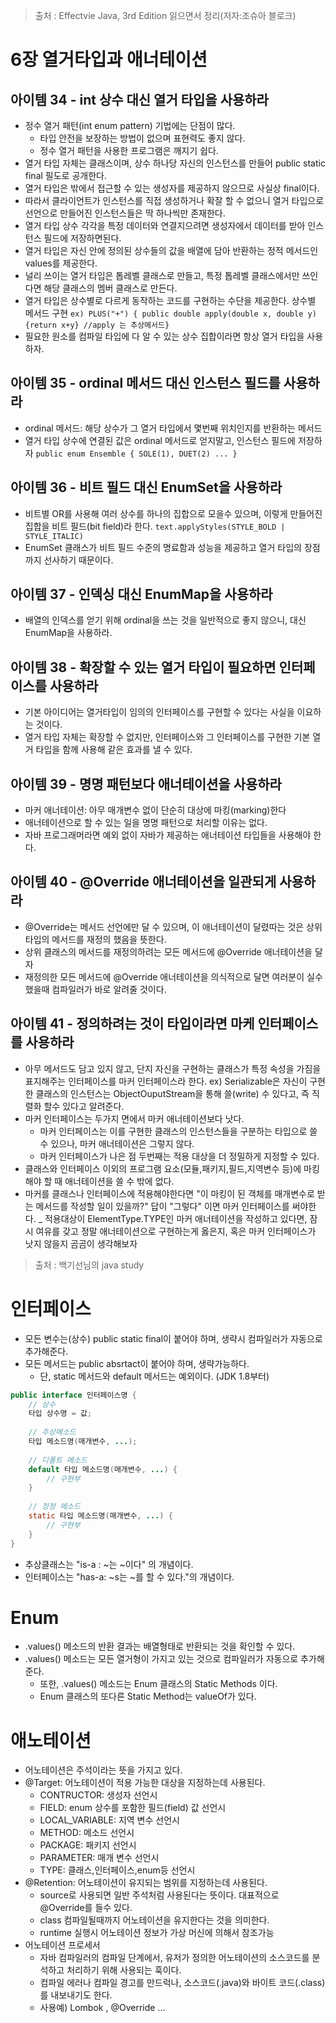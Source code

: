 > 출처 : Effectvie Java, 3rd Edition 읽으면서 정리(저자:조슈아 블로크)  
# 6장 열거타입과 애너테이션
## 아이템 34 - int 상수 대신 열거 타입을 사용하라
- 정수 열거 패턴(int enum pattern) 기법에는 단점이 많다.
    * 타입 안전을 보장하는 방법이 없으며 표현력도 좋지 않다.
    * 정수 열거 패턴을 사용한 프로그램은 깨지기 쉽다.
- 열거 타입 자체는 클래스이며, 상수 하나당 자신의 인스턴스를 만들어 public static final 필도로 공개한다.
- 열거 타입은 밖에서 접근할 수 있는 생성자를 제공하지 않으므로 사실상 final이다.
- 따라서 클라이언트가 인스턴스를 직접 생성하거나 확잘 할 수 없으니 열거 타입으로 선언으로 만들어진 인스턴스들은 딱 하나씩만 존재한다.
- 열거 타입 상수 각각을 특정 데이터와 연결지으려면 생성자에서 데이터를 받아 인스턴스 필드에 저장하면된다.
- 열거 타입은 자신 안에 정의된 상수들의 값을 배열에 담아 반환하는 정적 메서드인 values를 제공한다.
- 널리 쓰이는 열거 타입은 톱레벨 클래스로 만들고, 특정 톱레벨 클래스에서만 쓰인다면 해당 클래스의 멤버 클래스로 만든다.
- 열거 타입은 상수별로 다르게 동작하는 코드를 구현하는 수단을 제공한다. 상수별 메서드 구현 
  `ex) PLUS("+") { public double apply(double x, double y){return x+y} //apply 는 추상메서드}`
- 필요한 원소를 컴파일 타입에 다 알 수 있는 상수 집합이라면 항상 열거 타입을 사용하자.

## 아이템 35 - ordinal 메서드 대신 인스턴스 필드를 사용하라
- ordinal 메서드: 해당 상수가 그 열거 타입에서 몇번째 위치인지를 반환하는 메서드
- 열거 타입 상수에 연결된 값은 ordinal 메서드로 얻지말고, 인스턴스 필드에 저장하자 `public enum Ensemble { SOLE(1), DUET(2) ... }`

## 아이템 36 - 비트 필드 대신 EnumSet을 사용하라
- 비트별 OR를 사용해 여러 상수를 하나의 집합으로 모을수 있으며, 이렇게 만들어진 집합을 비트 필드(bit field)라 한다.
  `text.applyStyles(STYLE_BOLD | STYLE_ITALIC)`
- EnumSet 클래스가 비트 필드 수준의 명료함과 성능을 제공하고 열거 타입의 장점까지 선사하기 때문이다.

## 아이템 37 - 인덱싱 대신 EnumMap을 사용하라
-  배열의 인덱스를 얻기 위해 ordinal을 쓰는 것을 일반적으로 좋지 않으니, 대신 EnumMap을 사용하라.

## 아이템 38 - 확장할 수 있는 열거 타입이 필요하면 인터페이스를 사용하라
- 기본 아이디어는 열거타입이 임의의 인터페이스를 구현할 수 있다는 사실을 이요하는 것이다.
- 열거 타입 자체는 확장할 수 없지만, 인터페이스와 그 인터페이스를 구현한 기본 열거 타입을 함께 사용해 같은 효과를 낼 수 있다.

## 아이템 39 - 명명 패턴보다 애너테이션을 사용하라
- 마커 애너테이션: 아무 매개변수 없이 단순히 대상에 마킹(marking)한다
- 애너테이션으로 할 수 있는 일을 명명 패턴으로 처리할 이유는 없다.
- 자바 프로그래머라면 예외 없이 자바가 제공하는 애너테이션 타입들을 사용해야 한다.

## 아이템 40 - @Override 애너테이션을 일관되게 사용하라
- @Override는 메서드 선언에만 달 수 있으며, 이 애너테이션이 달렸따는 것은 상위 타입의 메서드를 재정의 했음을 뜻한다.
- 상위 클래스의 메서드를 재정의하려는 모든 메서드에 @Override 애너테이션을 달자
- 재정의한 모든 메서드에 @Override 애너테이션을 의식적으로 달면 여러분이 실수했을때 컴파일러가 바로 알려줄 것이다.

## 아이템 41 - 정의하려는 것이 타입이라면 마케 인터페이스를 사용하라
- 아무 메서드도 담고 있지 않고, 단지 자신을 구현하는 클래스가 특정 속성을 가짐을 표지해주는 인터페이스를 마커 인터페이스라 한다.
  ex) Serializable은 자신이 구현한 클래스의 인스턴스는 ObjectOuputStream을 통해 쓸(write) 수 있다고, 즉 직렬화 할수 있다고 알려준다.
- 마커 인터페이스는 두가지 면에서 마커 애너테이션보다 낫다.
    * 마커 인터페이스는 이를 구현한 클래스의 인스턴스들을 구분하는 타입으로 쓸 수 있으나, 마커 애너테이션은 그렇지 않다.
    * 마커 인터페이스가 나은 점 두번째는 적용 대상을 더 정밀하게 지정할 수 있다.
- 클래스와 인터페이스 이외의 프로그램 요소(모듈,패키지,필드,지역변수 등)에 마킹해야 할 때 애너테이션을 쓸 수 밖에 없다.
- 마커를 클래스나 인터페이스에 적용해야한다면 "이 마킹이 된 객체를 매개변수로 받는 메서드를 작성할 일이 있을까?" 답이 "그렇다" 이면 
  마커 인터페이스를 써야한다.
_ 적용대상이 ElementType.TYPE인 마커 애너테이션을 작성하고 있다면, 잠시 여유를 갖고 정말 애너테이션으로 구현하는게 옳은지, 혹은
  마커 인터페이스가 낫지 않을지 곰곰이 생각해보자

> 출처 : 백기선님의 java study
> 
> 
# 인터페이스
- 모든 변수는(상수) public static final이 붙어야 하며, 생략시 컴파일러가 자동으로 추가해준다.
- 모든 메서드는 public absrtact이 붙어야 하며, 생략가능하다.
    * 단, static 메서드와 default 메서드는 예외이다. (JDK 1.8부터)
```java
public interface 인터페이스명 {
    // 상수
    타입 상수명 = 값;
    
    // 추상메소드
    타입 메소드명(매개변수, ...);
    
    // 디폴트 메소드
    default 타입 메소드명(매개변수, ...) {
        // 구현부
    }
    
    // 정정 메소드
    static 타입 메소드명(매개변수, ...) {
        // 구현부
    }
}
```
- 추상클래스는 "is-a : ~는 ~이다" 의 개념이다.
- 인터페이스는 "has-a: ~s는 ~를 할 수 있다."의 개념이다.

# Enum
- .values() 메소드의 반환 결과는 배열형태로 반환되는 것을 확인할 수 있다.
- .values() 메소드는 모든 열거형이 가지고 있는 것으로 컴파일러가 자동으로 추가해준다.
    * 또한, .values() 메소드는 Enum 클래스의 Static Methods 이다.
    * Enum 클래스의 또다른 Static Method는 valueOf가 있다.
  
# 애노테이션
- 어노테이션은 주석이라는 뜻을 가지고 있다.
- @Target: 어노테이션이 적용 가능한 대상을 지정하는데 사용된다.
    * CONTRUCTOR: 생성자 선언시
    * FIELD: enum 상수를 포함한 필드(field) 값 선언시
    * LOCAL_VARIABLE: 지역 변수 선언시
    * METHOD: 메소드 선언시
    * PACKAGE: 패키지 선언시
    * PARAMETER: 매개 변수 선언시
    * TYPE: 클래스,인터페이스,enum등 선언시
- @Retention: 어노테이션이 유지되는 범위를 지정하는데 사용된다.
    * source로 사용되면 일반 주석처럼 사용된다는 뜻이다. 대표적으로 @Override를 들수 있다.
    * class 컴파일될때까지 어노테이션을 유지한다는 것을 의미한다.
    * runtime 실행시 어노테이션 정보가 가상 머신에 의해서 참조가능
- 어노테이션 프로세서
    * 자바 컴파일러의 컴파일 단계에서, 유저가 정의한 어노테이션의 소스코드를 분석하고 처리하기 위해 사용되는 훅이다.
    * 컴파일 에러나 컴파일 경고를 만드럭나, 소스코드(.java)와 바이트 코드(.class)를 내보내기도 한다.
    * 사용예) Lombok , @Override ...
  

  
